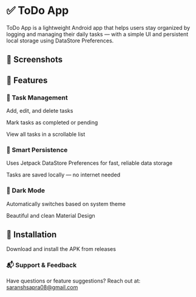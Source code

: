 # ✅ ToDo App

ToDo App is a lightweight Android app that helps users stay organized by logging and managing their daily tasks — with a simple UI and persistent local storage using DataStore Preferences.

## 📸 Screenshots

## 🚀 Features
### 📝 Task Management

Add, edit, and delete tasks

Mark tasks as completed or pending

View all tasks in a scrollable list

### 🧠 Smart Persistence

Uses Jetpack DataStore Preferences for fast, reliable data storage

Tasks are saved locally — no internet needed

### 🌙 Dark Mode

Automatically switches based on system theme

Beautiful and clean Material Design

## 📲 Installation
Download and install the APK from releases

### 📬 Support & Feedback
Have questions or feature suggestions? Reach out at: saranshsapra08@gmail.com
